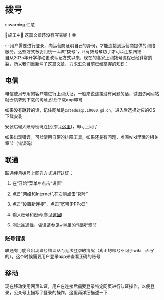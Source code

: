 # 拨号

:::warning 注意

🚧施工中🚧
这篇文章还没有写完呢！😛

:::
用户需要进行登录，向运营商证明自己的身份，才能连接到运营商提供的网络服务，这些方式被我们统一叫做“拨号”，只有拨号成功了才可以连接网络  
自从2025年开学移动更改认证方式以来，现在的各家上网拨号流程已经非常割裂，所以我们重新写了这篇文章，力求汇总目前已经掌握的知识：
## 电信
电信使用专用的客户端进行上网认证，一般来说连接没有问题的话，试图访问网站就会跳转到下载的网址,然后下载app即可

如果没有跳转的话，记住网址是`zsteduapp.10000.gd.cn`，进入后选择对应的OS下载安装

安装后输入账号密码连接(参见[这里](/docs/wiki/基础知识/学校内的运营商))，即可上网了

如果出现错误，可以使用自带的排障工具，如果还是有问题，参阅wiki里面的相关章节（错误码）
## 联通
联通使用拨号上网的方式进行认证：

1. 在“开始”菜单中点击“设置”
 

2. 点击"网络和Internet",在左侧点击“拨号”
 

3. 点击“设置新连接”，点击"宽带(PPPoE)"
 

4. 输入账号和密码(参见[这里](/docs/wiki/基础知识/学校内的运营商))
 

5. 测试连通性，错误请参见wiki里的“错误”章节
### 账号错误
联通有可能会出现账号错误从而无法登录的情况（真正的账号不同于wiki上面写的），这个时候需要用户登录app来查看正确的账号
## 移动
现在移动使用网页认证，用户在连接后需要登录特定网页进行认证操作，以便登录，公众号上描写了登录的操作，这里再详细描述一下

